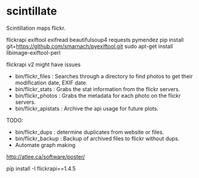 scintillate
===========

Scintillation maps flickr.

flickrapi exiftool exifread beautifulsoup4 requests pymendez
pip install git+https://github.com/smarnach/pyexiftool.git
sudo apt-get install libimage-exiftool-perl

flickrapi v2 might have issues


* bin/flickr_files    : Searches through a directory to find photos to get
                         their modification date, EXIF date.
* bin/flickr_stats    : Grabs the stat information from the flickr servers. 
* bin/flickr_photos   : Grabs the metadata for each photo on the flickr servers.
* bin/flickr_apistats : Archive the api usage for future plots.


TODO:
* bin/flickr_dups : determine duplicates from website or files.
* bin/flickr_backup : Backup of archived files to flickr without dups.
* Automate graph making

http://atlee.ca/software/poster/


pip install -I flickrapi==1.4.5